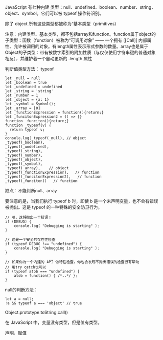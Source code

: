 <!--
 * @description: 
 * @author: xiangrong.liu
 * @Date: 2021-04-15 19:46:56
 * @LastEditors: xiangrong.liu
 * @LastEditTime: 2021-04-15 20:29:01
-->
JavaScript 有七种内建 类型：null、undefined、boolean、number、string、object、symbol。它们可以被 typeof 操作符识别。

除了 object 所有这些类型都被称为“基本类型（primitives）

注意：内建类型、基本类型，都不包括array和function。function属于object的子类型：函数（function）被称为“可调用对象” —— 一个拥有 [[Call]] 内部属性、允许被调用的对象。有length属性表示形式参数的数量。array也是属于Object的子类型：带有被数字索引的附加性质（与仅仅使用字符串键的普通对象相反），并维护着一个自动更新的 .length 属性

判断值类型方法：
typeof
```
let _null = null
let _boolean = true
let _undefined = undefined
let _string = 'string'
let _number = 1
let _object = {a: 1}
let _symbol = Symbol();
let _array = [0]
let _functionExpression = function(){return;}
let _funcitonExpression2 = () => {}
function _funciton(){return;}
function _typeof(v) {
  return typeof v;
}
console.log(_typeof(_null), // object
_typeof(_boolean),
_typeof(_undefined),
_typeof(_string),
_typeof(_number),
_typeof(_object),
_typeof(_symbol),
_typeof(_array),    // object
_typeof(_functionExpression),   // function
_typeof(_funcitonExpression2),   // function
_typeof(_funciton))   // function
```

缺点：不能判断null、array

要注意的是，当我们执行 typeof b 时，即使 b 是一个未声明变量，也不会有错误被抛出。这是 typeof 的一种特殊的安全防卫行为。
```
// 噢，这将抛出一个错误！
if (DEBUG) {
	console.log( "Debugging is starting" );
}

// 这是一个安全的存在性检查
if (typeof DEBUG !== "undefined") {
	console.log( "Debugging is starting" );
}

// 如果你为一个内建的 API 做特性检查，你也会发现不抛出错误的检查很有帮助
// 用try catch也可以
if (typeof atob === "undefined") {
	atob = function() { /*..*/ };
}
```


null的判断方法：
```
let a = null;
!a && typeof a === 'object' // true
```

Object.prototype.toString.call()

在 JavaScript 中，变量没有类型，但是值有类型。

声明、赋值

<!-- TODO: 待补充：类型检查 -->